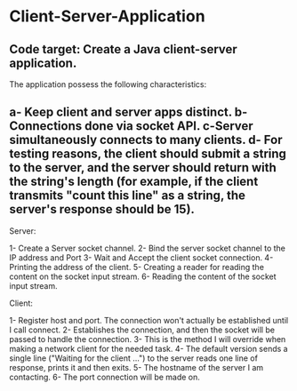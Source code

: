 # Client-Server-Application

Code target: Create a Java client-server application.
---------------------------------------------------------------------------------
The application possess the following characteristics:

a- Keep client and server apps distinct.
b- Connections done via socket API.
c-Server simultaneously connects to many clients.
d- For testing reasons, the client should submit a string to the server, and the server should return with the string's length (for example, if the client transmits "count this line" as a string, the server's response should be 15). 
---------------------------------------------------------------------------------

Server:

1- Create a Server socket channel.
2- Bind the server socket channel to the IP address and Port
3- Wait and Accept the client socket connection.
4- Printing the address of the client.
5- Creating a reader for reading the content on the socket input stream.
6- Reading the content of the socket input stream.  


Client:

1- Register host and port. The connection won't actually be established until I call connect.
2- Establishes the connection, and then the socket will be passed to handle the connection.
3- This is the method I will override when making a network client for the needed task.
4- The default version sends a single line ("Waiting for the client …") to the server reads one line of response, prints it and then exits.
5- The hostname of the server I am contacting.
6- The port connection will be made on.

